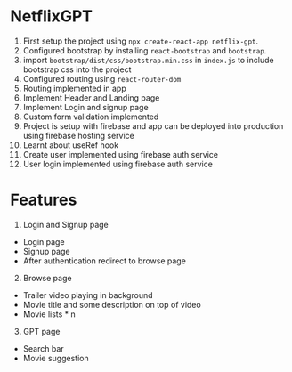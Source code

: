 # NetflixGPT

1. First setup the project using `npx create-react-app netflix-gpt`.
2. Configured bootstrap by installing `react-bootstrap` and `bootstrap`.
3. import `bootstrap/dist/css/bootstrap.min.css` in `index.js` to include bootstrap css into the project
4. Configured routing using `react-router-dom`
5. Routing implemented in app
6. Implement Header and Landing page
7. Implement Login and signup page
8. Custom form validation implemented
9. Project is setup with firebase and app can be deployed into production using firebase hosting service
10. Learnt about useRef hook
11. Create user implemented using firebase auth service
12. User login implemented using firebase auth service

# Features

1. Login and Signup page

- Login page
- Signup page
- After authentication redirect to browse page

2. Browse page

- Trailer video playing in background
- Movie title and some description on top of video
- Movie lists \* n

3. GPT page

- Search bar
- Movie suggestion
